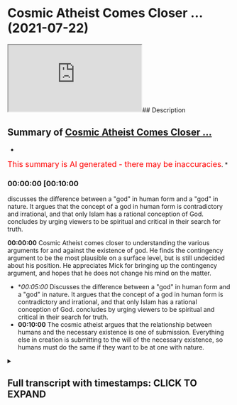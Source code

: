 # Cosmic Atheist Comes Closer ... (2021-07-22)

<iframe loading='lazy' src='https://www.youtube.com/embed/ZdugED9KiQ8'></iframe>## Description



## Summary of [Cosmic Atheist Comes Closer ...](https://www.youtube.com/watch?v=ZdugED9KiQ8)


*

<span style="color:red; font-size:125%">This summary is AI generated - there may be inaccuracies</span>. [](/)*

### <a onclick="modifyYTiframeseektime('600')">00:00:00 [00:10:00</a>

 discusses the difference between a "god" in human form and a "god" in nature. It argues that the concept of a god in human form is contradictory and irrational, and that only Islam has a rational conception of God.  concludes by urging viewers to be spiritual and critical in their search for truth.

**<a onclick="modifyYTiframeseektime('0')">00:00:00</a>** Cosmic Atheist comes closer to understanding the various arguments for and against the existence of god. He finds the contingency argument to be the most plausible on a surface level, but is still undecided about his position. He appreciates Mick for bringing up the contingency argument, and hopes that he does not change his mind on the matter.
* **<a onclick="modifyYTiframeseektime('300')">00:05:00</a>* Discusses the difference between a "god" in human form and a "god" in nature. It argues that the concept of a god in human form is contradictory and irrational, and that only Islam has a rational conception of God.  concludes by urging viewers to be spiritual and critical in their search for truth.
* **<a onclick="modifyYTiframeseektime('600')">00:10:00</a>** The cosmic atheist argues that the relationship between humans and the necessary existence is one of submission. Everything else in creation is submitting to the will of the necessary existence, so humans must do the same if they want to be at one with nature.

<details><summary><h2>Full transcript with timestamps: CLICK TO EXPAND</h2></summary>

<a onclick="modifyYTiframeseektime('0)')">0:00:00 boxes that it raises i i think that's</a>
<a onclick="modifyYTiframeseektime('2)')">0:00:02 potentially more plausible</a>
<a onclick="modifyYTiframeseektime('4)')">0:00:04 um but my i should i should stress that</a>
<a onclick="modifyYTiframeseektime('6)')">0:00:06 the agnosticism the agnostic atheism</a>
<a onclick="modifyYTiframeseektime('8)')">0:00:08 that i currently</a>
<a onclick="modifyYTiframeseektime('9)')">0:00:09 possess is quite unlike the one that i</a>
<a onclick="modifyYTiframeseektime('12)')">0:00:12 had maybe four years ago beforehand it</a>
<a onclick="modifyYTiframeseektime('14)')">0:00:14 was very much the case</a>
<a onclick="modifyYTiframeseektime('16)')">0:00:16 that i essentially would have said like</a>
<a onclick="modifyYTiframeseektime('18)')">0:00:18 there aren't really any good reasons to</a>
<a onclick="modifyYTiframeseektime('20)')">0:00:20 think that god exists</a>
<a onclick="modifyYTiframeseektime('21)')">0:00:21 or at least those reasons that have been</a>
<a onclick="modifyYTiframeseektime('22)')">0:00:22 put forward i think don't work</a>
<a onclick="modifyYTiframeseektime('25)')">0:00:25 now and that is to say i was sat on the</a>
<a onclick="modifyYTiframeseektime('27)')">0:00:27 fence</a>
<a onclick="modifyYTiframeseektime('28)')">0:00:28 um because there was just there was just</a>
<a onclick="modifyYTiframeseektime('30)')">0:00:30 no breeze there was just no breeze to</a>
<a onclick="modifyYTiframeseektime('31)')">0:00:31 push me onto one side</a>
<a onclick="modifyYTiframeseektime('32)')">0:00:32 one side i was just sat there um now</a>
<a onclick="modifyYTiframeseektime('36)')">0:00:36 i'm still sad on the fence i'm still an</a>
<a onclick="modifyYTiframeseektime('38)')">0:00:38 agnostic atheist of some description</a>
<a onclick="modifyYTiframeseektime('41)')">0:00:41 but now it's more like there are equally</a>
<a onclick="modifyYTiframeseektime('43)')">0:00:43 uh</a>
<a onclick="modifyYTiframeseektime('44)')">0:00:44 beautiful breezes pushing in opposite</a>
<a onclick="modifyYTiframeseektime('45)')">0:00:45 directions right so i do</a>
<a onclick="modifyYTiframeseektime('47)')">0:00:47 think that uh the contingency argument</a>
<a onclick="modifyYTiframeseektime('51)')">0:00:51 for the existence of god is a strong one</a>
<a onclick="modifyYTiframeseektime('53)')">0:00:53 i do think that</a>
<a onclick="modifyYTiframeseektime('55)')">0:00:55 certain ontological arguments you know</a>
<a onclick="modifyYTiframeseektime('56)')">0:00:56 if there are certain quarrels like the</a>
<a onclick="modifyYTiframeseektime('58)')">0:00:58 one we're having now can be</a>
<a onclick="modifyYTiframeseektime('59)')">0:00:59 resolved like is is a good argument is</a>
<a onclick="modifyYTiframeseektime('62)')">0:01:02 at least a good attempt</a>
<a onclick="modifyYTiframeseektime('62)')">0:01:02 to prove the existence of god um i think</a>
<a onclick="modifyYTiframeseektime('64)')">0:01:04 that the idea of an infinite regress</a>
<a onclick="modifyYTiframeseektime('66)')">0:01:06 probably does lead to unacceptable</a>
<a onclick="modifyYTiframeseektime('68)')">0:01:08 paradoxes and so</a>
<a onclick="modifyYTiframeseektime('70)')">0:01:10 i would say that on its own yes</a>
<a onclick="modifyYTiframeseektime('73)')">0:01:13 like it's a it's a i think there's good</a>
<a onclick="modifyYTiframeseektime('76)')">0:01:16 reason to think that there is a</a>
<a onclick="modifyYTiframeseektime('77)')">0:01:17 necessary unmoved mover</a>
<a onclick="modifyYTiframeseektime('78)')">0:01:18 however now the agnosticism is that</a>
<a onclick="modifyYTiframeseektime('80)')">0:01:20 that's the breeze pushing in one</a>
<a onclick="modifyYTiframeseektime('81)')">0:01:21 direction</a>
<a onclick="modifyYTiframeseektime('82)')">0:01:22 uh but there's also now i've i've been</a>
<a onclick="modifyYTiframeseektime('85)')">0:01:25 more</a>
<a onclick="modifyYTiframeseektime('86)')">0:01:26 um uh i've i've thought a lot more and a</a>
<a onclick="modifyYTiframeseektime('90)')">0:01:30 lot more deeply about the breezes that</a>
<a onclick="modifyYTiframeseektime('91)')">0:01:31 would go in the opposite direction</a>
<a onclick="modifyYTiframeseektime('93)')">0:01:33 involving the problem of evil or divine</a>
<a onclick="modifyYTiframeseektime('94)')">0:01:34 hiddenness or animal suffering in</a>
<a onclick="modifyYTiframeseektime('95)')">0:01:35 particular and these kinds of things</a>
<a onclick="modifyYTiframeseektime('97)')">0:01:37 the potential paradox is involved in the</a>
<a onclick="modifyYTiframeseektime('99)')">0:01:39 necessary being arguments about modal</a>
<a onclick="modifyYTiframeseektime('101)')">0:01:41 fatalism for instance that we were just</a>
<a onclick="modifyYTiframeseektime('102)')">0:01:42 talking about</a>
<a onclick="modifyYTiframeseektime('103)')">0:01:43 that now pushed me in the other</a>
<a onclick="modifyYTiframeseektime('104)')">0:01:44 direction so on its own yeah i do i do</a>
<a onclick="modifyYTiframeseektime('107)')">0:01:47 i do find more plausible on a surface</a>
<a onclick="modifyYTiframeseektime('109)')">0:01:49 level</a>
<a onclick="modifyYTiframeseektime('110)')">0:01:50 um the idea of a necessary unmoved mover</a>
<a onclick="modifyYTiframeseektime('113)')">0:01:53 than the idea of an infinite regress of</a>
<a onclick="modifyYTiframeseektime('115)')">0:01:55 causes</a>
<a onclick="modifyYTiframeseektime('116)')">0:01:56 if you asked about it in isolation</a>
<a onclick="modifyYTiframeseektime('119)')">0:01:59 as you guys saw there cosmic has come to</a>
<a onclick="modifyYTiframeseektime('122)')">0:02:02 a good realization i believe</a>
<a onclick="modifyYTiframeseektime('123)')">0:02:03 which shows criticality possibly</a>
<a onclick="modifyYTiframeseektime('126)')">0:02:06 sincerity shows open-mindedness on his</a>
<a onclick="modifyYTiframeseektime('128)')">0:02:08 behalf</a>
<a onclick="modifyYTiframeseektime('129)')">0:02:09 that uh you know there are good reasons</a>
<a onclick="modifyYTiframeseektime('132)')">0:02:12 to believe in things like the</a>
<a onclick="modifyYTiframeseektime('132)')">0:02:12 contingency argument which as</a>
<a onclick="modifyYTiframeseektime('134)')">0:02:14 many of you know i've written a book</a>
<a onclick="modifyYTiframeseektime('135)')">0:02:15 about i'm doing my phd about</a>
<a onclick="modifyYTiframeseektime('137)')">0:02:17 because i personally believe it's it's</a>
<a onclick="modifyYTiframeseektime('140)')">0:02:20 something which is really it's</a>
<a onclick="modifyYTiframeseektime('141)')">0:02:21 inescapable the conclusion of it is</a>
<a onclick="modifyYTiframeseektime('142)')">0:02:22 inescapable almost it's irrefutable i</a>
<a onclick="modifyYTiframeseektime('144)')">0:02:24 believe and it's been around</a>
<a onclick="modifyYTiframeseektime('146)')">0:02:26 uh forms of it have been around for for</a>
<a onclick="modifyYTiframeseektime('148)')">0:02:28 thousands of years it's been around</a>
<a onclick="modifyYTiframeseektime('149)')">0:02:29 since the hellenistic period</a>
<a onclick="modifyYTiframeseektime('151)')">0:02:31 and then it's been kind of revamped by</a>
<a onclick="modifyYTiframeseektime('153)')">0:02:33 avicenna</a>
<a onclick="modifyYTiframeseektime('154)')">0:02:34 and then it was uh taken again by thomas</a>
<a onclick="modifyYTiframeseektime('156)')">0:02:36 aquinas and maimonides and musabi</a>
<a onclick="modifyYTiframeseektime('159)')">0:02:39 and it was taken again by leibniz and</a>
<a onclick="modifyYTiframeseektime('161)')">0:02:41 different forms has been</a>
<a onclick="modifyYTiframeseektime('162)')">0:02:42 elaborated upon and uh spoken about by</a>
<a onclick="modifyYTiframeseektime('165)')">0:02:45 different thinkers and</a>
<a onclick="modifyYTiframeseektime('166)')">0:02:46 in my estimation it's it's the least</a>
<a onclick="modifyYTiframeseektime('168)')">0:02:48 refuted argument for god's existence yes</a>
<a onclick="modifyYTiframeseektime('170)')">0:02:50 there are other arguments</a>
<a onclick="modifyYTiframeseektime('171)')">0:02:51 that have been used and these are kalam</a>
<a onclick="modifyYTiframeseektime('174)')">0:02:54 cosmological arguments</a>
<a onclick="modifyYTiframeseektime('175)')">0:02:55 and different types of calam</a>
<a onclick="modifyYTiframeseektime('176)')">0:02:56 cosmological arguments of course i've</a>
<a onclick="modifyYTiframeseektime('178)')">0:02:58 written a book called</a>
<a onclick="modifyYTiframeseektime('179)')">0:02:59 cosmological arguments if you guys are</a>
<a onclick="modifyYTiframeseektime('180)')">0:03:00 interested and of course</a>
<a onclick="modifyYTiframeseektime('182)')">0:03:02 in this in the debate i had of course</a>
<a onclick="modifyYTiframeseektime('184)')">0:03:04 mick i brought the contingency argument</a>
<a onclick="modifyYTiframeseektime('186)')">0:03:06 up now unfortunately you know</a>
<a onclick="modifyYTiframeseektime('189)')">0:03:09 we we couldn't really get anything from</a>
<a onclick="modifyYTiframeseektime('191)')">0:03:11 him as to</a>
<a onclick="modifyYTiframeseektime('192)')">0:03:12 by way of a refutation of the argument</a>
<a onclick="modifyYTiframeseektime('194)')">0:03:14 now we know he actually sees it as</a>
<a onclick="modifyYTiframeseektime('195)')">0:03:15 actually quite powerful argument</a>
<a onclick="modifyYTiframeseektime('197)')">0:03:17 which is good i'm happy that he's come</a>
<a onclick="modifyYTiframeseektime('199)')">0:03:19 to this conclusion it shows it shows</a>
<a onclick="modifyYTiframeseektime('200)')">0:03:20 maturity on his behalf educational</a>
<a onclick="modifyYTiframeseektime('202)')">0:03:22 maturity i really hope he doesn't change</a>
<a onclick="modifyYTiframeseektime('204)')">0:03:24 his mind on this and</a>
<a onclick="modifyYTiframeseektime('205)')">0:03:25 because that will show instability in uh</a>
<a onclick="modifyYTiframeseektime('208)')">0:03:28 in process and</a>
<a onclick="modifyYTiframeseektime('209)')">0:03:29 cognitive processes that one day you</a>
<a onclick="modifyYTiframeseektime('211)')">0:03:31 believe in this and that you know and</a>
<a onclick="modifyYTiframeseektime('212)')">0:03:32 that they believe in that</a>
<a onclick="modifyYTiframeseektime('213)')">0:03:33 i really hope that he sticks to his guns</a>
<a onclick="modifyYTiframeseektime('215)')">0:03:35 on this and he doesn't change his mind</a>
<a onclick="modifyYTiframeseektime('217)')">0:03:37 on his at least</a>
<a onclick="modifyYTiframeseektime('218)')">0:03:38 his classification of design um and also</a>
<a onclick="modifyYTiframeseektime('221)')">0:03:41 i would say well done</a>
<a onclick="modifyYTiframeseektime('222)')">0:03:42 well done to him good man that you've</a>
<a onclick="modifyYTiframeseektime('223)')">0:03:43 done that the things that he's actually</a>
<a onclick="modifyYTiframeseektime('225)')">0:03:45 mentioned</a>
<a onclick="modifyYTiframeseektime('226)')">0:03:46 um in terms of things that are pushing</a>
<a onclick="modifyYTiframeseektime('228)')">0:03:48 him in the other direction</a>
<a onclick="modifyYTiframeseektime('230)')">0:03:50 on his analogy or his uh language some</a>
<a onclick="modifyYTiframeseektime('233)')">0:03:53 the breeze that pushes the other way</a>
<a onclick="modifyYTiframeseektime('235)')">0:03:55 things like divine heightenedness or our</a>
<a onclick="modifyYTiframeseektime('237)')">0:03:57 hiddenness</a>
<a onclick="modifyYTiframeseektime('238)')">0:03:58 and um you know the problem of evil</a>
<a onclick="modifyYTiframeseektime('241)')">0:04:01 obviously it's been spoken about at</a>
<a onclick="modifyYTiframeseektime('242)')">0:04:02 length</a>
<a onclick="modifyYTiframeseektime('243)')">0:04:03 we have um videos on it you can put my</a>
<a onclick="modifyYTiframeseektime('245)')">0:04:05 name on youtube and put</a>
<a onclick="modifyYTiframeseektime('246)')">0:04:06 for example the problem of evil i've</a>
<a onclick="modifyYTiframeseektime('247)')">0:04:07 spoken about it at length and what is</a>
<a onclick="modifyYTiframeseektime('249)')">0:04:09 evil does it even exist on</a>
<a onclick="modifyYTiframeseektime('250)')">0:04:10 the atheistic paradigm does it even</a>
<a onclick="modifyYTiframeseektime('252)')">0:04:12 exist from the materialistic paradigm</a>
<a onclick="modifyYTiframeseektime('254)')">0:04:14 um you know and so on</a>
<a onclick="modifyYTiframeseektime('258)')">0:04:18 what does it mean to to say well does</a>
<a onclick="modifyYTiframeseektime('261)')">0:04:21 evil exist does that disprove</a>
<a onclick="modifyYTiframeseektime('262)')">0:04:22 in god we've had these conversations of</a>
<a onclick="modifyYTiframeseektime('264)')">0:04:24 course these are secondary</a>
<a onclick="modifyYTiframeseektime('266)')">0:04:26 considerations in my opinion these are</a>
<a onclick="modifyYTiframeseektime('267)')">0:04:27 secondary considerations once you've</a>
<a onclick="modifyYTiframeseektime('269)')">0:04:29 established</a>
<a onclick="modifyYTiframeseektime('270)')">0:04:30 the reality of a necessary existence</a>
<a onclick="modifyYTiframeseektime('271)')">0:04:31 this is more powerful than anything else</a>
<a onclick="modifyYTiframeseektime('273)')">0:04:33 and the fact that he's been able to do</a>
<a onclick="modifyYTiframeseektime('275)')">0:04:35 this is really really good and he's one</a>
<a onclick="modifyYTiframeseektime('277)')">0:04:37 step closer to the ultimate truth and i</a>
<a onclick="modifyYTiframeseektime('279)')">0:04:39 really encourage him to do that</a>
<a onclick="modifyYTiframeseektime('281)')">0:04:41 to move in that direction maybe what he</a>
<a onclick="modifyYTiframeseektime('283)')">0:04:43 said would not have been well received</a>
<a onclick="modifyYTiframeseektime('285)')">0:04:45 uh with with his people and this the</a>
<a onclick="modifyYTiframeseektime('287)')">0:04:47 people supporters and you know</a>
<a onclick="modifyYTiframeseektime('289)')">0:04:49 subscribers and so on but i i really</a>
<a onclick="modifyYTiframeseektime('292)')">0:04:52 acknowledge that this is a brave step</a>
<a onclick="modifyYTiframeseektime('293)')">0:04:53 forward and i hope we continue taking</a>
<a onclick="modifyYTiframeseektime('294)')">0:04:54 these brave step forwards well done to</a>
<a onclick="modifyYTiframeseektime('296)')">0:04:56 him</a>
<a onclick="modifyYTiframeseektime('296)')">0:04:56 um the other thing divine hiddenness or</a>
<a onclick="modifyYTiframeseektime('299)')">0:04:59 the fact that god is hidden from the</a>
<a onclick="modifyYTiframeseektime('300)')">0:05:00 people</a>
<a onclick="modifyYTiframeseektime('301)')">0:05:01 why is he so hidden this is something</a>
<a onclick="modifyYTiframeseektime('303)')">0:05:03 obviously we as muslims don't believe</a>
<a onclick="modifyYTiframeseektime('305)')">0:05:05 and we believe that</a>
<a onclick="modifyYTiframeseektime('308)')">0:05:08 that every human being is born on the</a>
<a onclick="modifyYTiframeseektime('310)')">0:05:10 predisposition and believing in god</a>
<a onclick="modifyYTiframeseektime('312)')">0:05:12 and this is something i've mentioned</a>
<a onclick="modifyYTiframeseektime('313)')">0:05:13 this i think even the debate i mentioned</a>
<a onclick="modifyYTiframeseektime('314)')">0:05:14 but i want to remind everyone of it</a>
<a onclick="modifyYTiframeseektime('316)')">0:05:16 it's the uh the or the predisposition is</a>
<a onclick="modifyYTiframeseektime('318)')">0:05:18 something which has good</a>
<a onclick="modifyYTiframeseektime('319)')">0:05:19 evidence by way of anthropological</a>
<a onclick="modifyYTiframeseektime('322)')">0:05:22 evidence and sociological evidence so</a>
<a onclick="modifyYTiframeseektime('324)')">0:05:24 for example justin barrett</a>
<a onclick="modifyYTiframeseektime('325)')">0:05:25 who in 2011 part of the oxford</a>
<a onclick="modifyYTiframeseektime('328)')">0:05:28 anthropological society</a>
<a onclick="modifyYTiframeseektime('330)')">0:05:30 uh spoke about us having an innate</a>
<a onclick="modifyYTiframeseektime('332)')">0:05:32 receptivity to believing in god and</a>
<a onclick="modifyYTiframeseektime('334)')">0:05:34 you know he done these the study that</a>
<a onclick="modifyYTiframeseektime('335)')">0:05:35 children before socialization</a>
<a onclick="modifyYTiframeseektime('337)')">0:05:37 that there's something which is kind of</a>
<a onclick="modifyYTiframeseektime('339)')">0:05:39 um corresponds across culture</a>
<a onclick="modifyYTiframeseektime('342)')">0:05:42 cross-culturally uh among children which</a>
<a onclick="modifyYTiframeseektime('344)')">0:05:44 is that children do have this</a>
<a onclick="modifyYTiframeseektime('345)')">0:05:45 receptivity</a>
<a onclick="modifyYTiframeseektime('346)')">0:05:46 in his words uh in a a receptivity to</a>
<a onclick="modifyYTiframeseektime('349)')">0:05:49 believing in a higher being</a>
<a onclick="modifyYTiframeseektime('350)')">0:05:50 and i say that this is this is evidence</a>
<a onclick="modifyYTiframeseektime('352)')">0:05:52 to the contrary of</a>
<a onclick="modifyYTiframeseektime('354)')">0:05:54 um which can be juxtaposed with the idea</a>
<a onclick="modifyYTiframeseektime('358)')">0:05:58 of uh</a>
<a onclick="modifyYTiframeseektime('364)')">0:06:04 hide-and-seek</a>
<a onclick="modifyYTiframeseektime('366)')">0:06:06 that's one thing aside i wanted to</a>
<a onclick="modifyYTiframeseektime('367)')">0:06:07 continue thinking about these things and</a>
<a onclick="modifyYTiframeseektime('369)')">0:06:09 obviously animal rights or something</a>
<a onclick="modifyYTiframeseektime('370)')">0:06:10 which we as muslims</a>
<a onclick="modifyYTiframeseektime('372)')">0:06:12 we very much we very much respect</a>
<a onclick="modifyYTiframeseektime('375)')">0:06:15 there's a hadith of a woman who's a</a>
<a onclick="modifyYTiframeseektime('377)')">0:06:17 prostitute okay</a>
<a onclick="modifyYTiframeseektime('378)')">0:06:18 that she gave a dog water and according</a>
<a onclick="modifyYTiframeseektime('381)')">0:06:21 to that she was forgiven for her sins</a>
<a onclick="modifyYTiframeseektime('383)')">0:06:23 for doing that</a>
<a onclick="modifyYTiframeseektime('383)')">0:06:23 just because she gave a dog water even</a>
<a onclick="modifyYTiframeseektime('385)')">0:06:25 though she's defiled herself</a>
<a onclick="modifyYTiframeseektime('387)')">0:06:27 in the most disgusting way possible by</a>
<a onclick="modifyYTiframeseektime('390)')">0:06:30 living</a>
<a onclick="modifyYTiframeseektime('391)')">0:06:31 not the most disgusting way possible</a>
<a onclick="modifyYTiframeseektime('393)')">0:06:33 doing that would be to be a polytheist</a>
<a onclick="modifyYTiframeseektime('395)')">0:06:35 but in a very damning way but that she</a>
<a onclick="modifyYTiframeseektime('398)')">0:06:38 gave that dog</a>
<a onclick="modifyYTiframeseektime('399)')">0:06:39 water would put her in a among the</a>
<a onclick="modifyYTiframeseektime('402)')">0:06:42 people that are forgiven as a dog</a>
<a onclick="modifyYTiframeseektime('404)')">0:06:44 and we believe that the day of judgment</a>
<a onclick="modifyYTiframeseektime('405)')">0:06:45 is a forum where in which all of these</a>
<a onclick="modifyYTiframeseektime('408)')">0:06:48 kinds of</a>
<a onclick="modifyYTiframeseektime('408)')">0:06:48 injustices that have been done to</a>
<a onclick="modifyYTiframeseektime('410)')">0:06:50 animals will be kind of um</a>
<a onclick="modifyYTiframeseektime('412)')">0:06:52 adjusted and in fact that is the day of</a>
<a onclick="modifyYTiframeseektime('414)')">0:06:54 recompense and we have a beautiful</a>
<a onclick="modifyYTiframeseektime('415)')">0:06:55 hadith</a>
<a onclick="modifyYTiframeseektime('416)')">0:06:56 um that talks about the two goats one of</a>
<a onclick="modifyYTiframeseektime('418)')">0:06:58 them horned goat and the other one is</a>
<a onclick="modifyYTiframeseektime('419)')">0:06:59 not horned</a>
<a onclick="modifyYTiframeseektime('420)')">0:07:00 and the one that attacked one horned</a>
<a onclick="modifyYTiframeseektime('422)')">0:07:02 goat the attack the other goat without</a>
<a onclick="modifyYTiframeseektime('424)')">0:07:04 horns</a>
<a onclick="modifyYTiframeseektime('425)')">0:07:05 will now get its retribution so</a>
<a onclick="modifyYTiframeseektime('426)')">0:07:06 everything will be</a>
<a onclick="modifyYTiframeseektime('428)')">0:07:08 fully uh and yeah it's true like what we</a>
<a onclick="modifyYTiframeseektime('430)')">0:07:10 see today and obviously we don't come to</a>
<a onclick="modifyYTiframeseektime('432)')">0:07:12 vegan conclusions</a>
<a onclick="modifyYTiframeseektime('433)')">0:07:13 but we see today by way of uh animal</a>
<a onclick="modifyYTiframeseektime('436)')">0:07:16 suffering so like</a>
<a onclick="modifyYTiframeseektime('437)')">0:07:17 we we think that that is against the sun</a>
<a onclick="modifyYTiframeseektime('439)')">0:07:19 against islam you know the</a>
<a onclick="modifyYTiframeseektime('440)')">0:07:20 cutting the beaks off the chicken and</a>
<a onclick="modifyYTiframeseektime('442)')">0:07:22 suffocating them and so on</a>
<a onclick="modifyYTiframeseektime('443)')">0:07:23 this is if the prophet was around he</a>
<a onclick="modifyYTiframeseektime('445)')">0:07:25 would surely have</a>
<a onclick="modifyYTiframeseektime('446)')">0:07:26 uh have have negated and</a>
<a onclick="modifyYTiframeseektime('450)')">0:07:30 refuted that kind of thing uh especially</a>
<a onclick="modifyYTiframeseektime('453)')">0:07:33 when we have hadith to that effect for</a>
<a onclick="modifyYTiframeseektime('454)')">0:07:34 example the woman who's</a>
<a onclick="modifyYTiframeseektime('456)')">0:07:36 who um was torturing her cat okay and</a>
<a onclick="modifyYTiframeseektime('460)')">0:07:40 she went to hell</a>
<a onclick="modifyYTiframeseektime('460)')">0:07:40 for that or she we know that she's gonna</a>
<a onclick="modifyYTiframeseektime('462)')">0:07:42 go to hell for that because she</a>
<a onclick="modifyYTiframeseektime('464)')">0:07:44 what kind of person does it take to</a>
<a onclick="modifyYTiframeseektime('465)')">0:07:45 really torture another innocent creature</a>
<a onclick="modifyYTiframeseektime('467)')">0:07:47 like a cat</a>
<a onclick="modifyYTiframeseektime('468)')">0:07:48 so yeah animal rights are important uh</a>
<a onclick="modifyYTiframeseektime('470)')">0:07:50 divine hiddenness if you think of it in</a>
<a onclick="modifyYTiframeseektime('472)')">0:07:52 you know in contra in contra distinction</a>
<a onclick="modifyYTiframeseektime('475)')">0:07:55 with the fetal you'll realize</a>
<a onclick="modifyYTiframeseektime('477)')">0:07:57 that the fethra of the predisposition is</a>
<a onclick="modifyYTiframeseektime('479)')">0:07:59 actually something which is super</a>
<a onclick="modifyYTiframeseektime('480)')">0:08:00 rational and um</a>
<a onclick="modifyYTiframeseektime('482)')">0:08:02 precedes any rational argumentation</a>
<a onclick="modifyYTiframeseektime('483)')">0:08:03 which is why i was thinking about this</a>
<a onclick="modifyYTiframeseektime('485)')">0:08:05 this verse in the quran which is a</a>
<a onclick="modifyYTiframeseektime('488)')">0:08:08 really beautiful verse</a>
<a onclick="modifyYTiframeseektime('489)')">0:08:09 and it came about in and i thought about</a>
<a onclick="modifyYTiframeseektime('491)')">0:08:11 pondering over it it was a</a>
<a onclick="modifyYTiframeseektime('493)')">0:08:13 verse that said uh</a>
<a onclick="modifyYTiframeseektime('503)')">0:08:23 you know if you're in any doubt as to</a>
<a onclick="modifyYTiframeseektime('506)')">0:08:26 the religion of islam</a>
<a onclick="modifyYTiframeseektime('507)')">0:08:27 my religion the prophet muhammad's</a>
<a onclick="modifyYTiframeseektime('509)')">0:08:29 religion not just his religion but the</a>
<a onclick="modifyYTiframeseektime('510)')">0:08:30 religion of moses and abraham and jesus</a>
<a onclick="modifyYTiframeseektime('512)')">0:08:32 and those as well then i don't worship</a>
<a onclick="modifyYTiframeseektime('515)')">0:08:35 other gods that you that are worshiped</a>
<a onclick="modifyYTiframeseektime('519)')">0:08:39 aside from god but i worship god who</a>
<a onclick="modifyYTiframeseektime('522)')">0:08:42 who brings us like who who takes away</a>
<a onclick="modifyYTiframeseektime('524)')">0:08:44 our lives and takes away our souls and</a>
<a onclick="modifyYTiframeseektime('526)')">0:08:46 takes away our consciousness</a>
<a onclick="modifyYTiframeseektime('529)')">0:08:49 this is such a powerful thing because</a>
<a onclick="modifyYTiframeseektime('531)')">0:08:51 really if you look at the six</a>
<a onclick="modifyYTiframeseektime('532)')">0:08:52 major world religions in the world today</a>
<a onclick="modifyYTiframeseektime('536)')">0:08:56 you'll find that islam is the only one</a>
<a onclick="modifyYTiframeseektime('537)')">0:08:57 with the conception of god which is also</a>
<a onclick="modifyYTiframeseektime('539)')">0:08:59 not only only natural but rational as</a>
<a onclick="modifyYTiframeseektime('541)')">0:09:01 well</a>
<a onclick="modifyYTiframeseektime('542)')">0:09:02 this is the reality like we don't</a>
<a onclick="modifyYTiframeseektime('544)')">0:09:04 believe in a man god we don't believe</a>
<a onclick="modifyYTiframeseektime('546)')">0:09:06 it's conceivable or intelligible</a>
<a onclick="modifyYTiframeseektime('548)')">0:09:08 or acceptable to believe that there's</a>
<a onclick="modifyYTiframeseektime('549)')">0:09:09 any part any human being is</a>
<a onclick="modifyYTiframeseektime('551)')">0:09:11 is is god because it necessitates</a>
<a onclick="modifyYTiframeseektime('554)')">0:09:14 contradictions in terms we don't believe</a>
<a onclick="modifyYTiframeseektime('556)')">0:09:16 in an animal god we don't believe in a</a>
<a onclick="modifyYTiframeseektime('558)')">0:09:18 man god</a>
<a onclick="modifyYTiframeseektime('559)')">0:09:19 you see what i mean and so you've</a>
<a onclick="modifyYTiframeseektime('561)')">0:09:21 already stricken off</a>
<a onclick="modifyYTiframeseektime('562)')">0:09:22 christianity we've already stricken off</a>
<a onclick="modifyYTiframeseektime('563)')">0:09:23 hinduism a pantheistic notion of it</a>
<a onclick="modifyYTiframeseektime('565)')">0:09:25 we've already stricken off fantastic</a>
<a onclick="modifyYTiframeseektime('567)')">0:09:27 notions of sikhism</a>
<a onclick="modifyYTiframeseektime('568)')">0:09:28 uh so what are we left with we're left</a>
<a onclick="modifyYTiframeseektime('571)')">0:09:31 with judaism</a>
<a onclick="modifyYTiframeseektime('572)')">0:09:32 right which is a very um exclusivist</a>
<a onclick="modifyYTiframeseektime('574)')">0:09:34 faith what we left with right</a>
<a onclick="modifyYTiframeseektime('577)')">0:09:37 not much buddhism which is not even a</a>
<a onclick="modifyYTiframeseektime('579)')">0:09:39 faith really in that sense</a>
<a onclick="modifyYTiframeseektime('581)')">0:09:41 uh so what we say therefore is keep</a>
<a onclick="modifyYTiframeseektime('584)')">0:09:44 looking</a>
<a onclick="modifyYTiframeseektime('584)')">0:09:44 not just to him but to his followers as</a>
<a onclick="modifyYTiframeseektime('586)')">0:09:46 well keep looking keep being</a>
<a onclick="modifyYTiframeseektime('588)')">0:09:48 critical and you'll come to this</a>
<a onclick="modifyYTiframeseektime('590)')">0:09:50 conclusion but just one more thing be</a>
<a onclick="modifyYTiframeseektime('592)')">0:09:52 spiritual as well if there is a</a>
<a onclick="modifyYTiframeseektime('593)')">0:09:53 necessary existence</a>
<a onclick="modifyYTiframeseektime('595)')">0:09:55 then think of one thing what</a>
<a onclick="modifyYTiframeseektime('597)')">0:09:57 relationship are we meant to have with</a>
<a onclick="modifyYTiframeseektime('598)')">0:09:58 this necessary existence</a>
<a onclick="modifyYTiframeseektime('601)')">0:10:01 what relationship are we meant to have</a>
<a onclick="modifyYTiframeseektime('602)')">0:10:02 and the answer we give is as follows</a>
<a onclick="modifyYTiframeseektime('604)')">0:10:04 the relationship we are meant to have</a>
<a onclick="modifyYTiframeseektime('605)')">0:10:05 with the necessary existence is the</a>
<a onclick="modifyYTiframeseektime('607)')">0:10:07 relationship of submission</a>
<a onclick="modifyYTiframeseektime('608)')">0:10:08 everything else in creation is</a>
<a onclick="modifyYTiframeseektime('610)')">0:10:10 submitting to the will of the necessary</a>
<a onclick="modifyYTiframeseektime('612)')">0:10:12 existence</a>
<a onclick="modifyYTiframeseektime('613)')">0:10:13 we must do the same if we do the same we</a>
<a onclick="modifyYTiframeseektime('616)')">0:10:16 will be at one with nature in the</a>
<a onclick="modifyYTiframeseektime('618)')">0:10:18 sense of the word which is acceptable uh</a>
<a onclick="modifyYTiframeseektime('621)')">0:10:21 you know which is which makes sense</a>
<a onclick="modifyYTiframeseektime('623)')">0:10:23 because we'll be doing everything we'll</a>
<a onclick="modifyYTiframeseektime('624)')">0:10:24 be doing things which everything else in</a>
<a onclick="modifyYTiframeseektime('626)')">0:10:26 creation is doing which is submitting to</a>
<a onclick="modifyYTiframeseektime('628)')">0:10:28 the laws of the law maker</a>
<a onclick="modifyYTiframeseektime('630)')">0:10:30 and so think think think and i would ask</a>
<a onclick="modifyYTiframeseektime('632)')">0:10:32 i would ask everyone really if</a>
<a onclick="modifyYTiframeseektime('634)')">0:10:34 just make supplication because we</a>
<a onclick="modifyYTiframeseektime('637)')">0:10:37 believe as muslims</a>
<a onclick="modifyYTiframeseektime('638)')">0:10:38 the quran says</a>
<a onclick="modifyYTiframeseektime('644)')">0:10:44 and if my slaves doesn't say the muslims</a>
<a onclick="modifyYTiframeseektime('648)')">0:10:48 if my slaves ask about me then i am near</a>
<a onclick="modifyYTiframeseektime('651)')">0:10:51 and i answer the caller of the call when</a>
<a onclick="modifyYTiframeseektime('653)')">0:10:53 he calls so call</a>
<a onclick="modifyYTiframeseektime('655)')">0:10:55 on to god and ask him to guide you</a>
<a onclick="modifyYTiframeseektime('656)')">0:10:56 because believe me</a>
<a onclick="modifyYTiframeseektime('658)')">0:10:58 believe you me if you do it you will be</a>
<a onclick="modifyYTiframeseektime('660)')">0:11:00 successful</a>
</details>